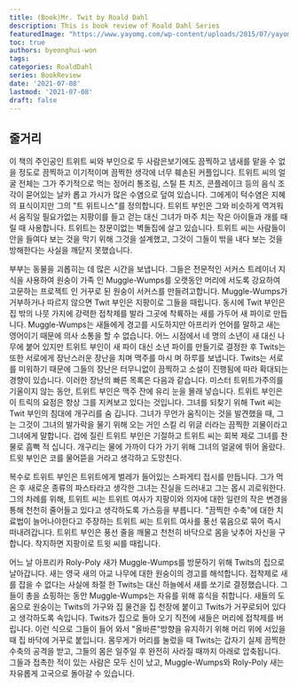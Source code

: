 ```yaml
---
title: (Book)Mr. Twit by Roald Dahl
description: This is book review of Roald Dahl Series
featuredImage: "https://www.yayomg.com/wp-content/uploads/2015/07/yayomg-twit-or-miss.png"
toc: true
authors: byeonghui-won
tags:
categories: RoaldDahl
series: BookReview
date: '2021-07-08'
lastmod: '2021-07-08'
draft: false
---
```



## 줄거리

이 책의 주인공인 트위트 씨와 부인으로 두 사람은보기에도 끔찍하고 냄새를 맡을 수 없을 정도로 끔찍하고 이기적이며 끔찍한 생각에 너무 훼손된 커플입니다. 트위트 씨의 얼굴 전체는 그가 주기적으로 먹는 정어리 통조림, 스틸 튼 치즈, 콘플레이크 등의 음식 조각이 묻어있는 날카 롭고 가시가 많은 수염으로 덮여 있습니다. 그에게이 턱수염은 지혜의 표식이지만 그의 "트 위트니스"를 정의합니다. 트위트 부인은 그와 비슷하게 역겨워서 움직일 필요가없는 지팡이를 들고 걷는 대신 그녀가 마주 치는 작은 아이들과 개를 때릴 때 사용합니다. 트위트는 창문이없는 벽돌집에 살고 있습니다. 트위트 씨는 사람들이 안을 들여다 보는 것을 막기 위해 그것을 설계했고, 그것이 그들이 밖을 내다 보는 것을 방해한다는 사실을 깨닫지 못했습니다.

부부는 동물을 괴롭히는 데 많은 시간을 보냅니다. 그들은 전문적인 서커스 트레이너 지식을 사용하여 원숭이 가족 인 Muggle-Wumps를 오랫동안 머리에 서도록 강요하여 고문하는 프로젝트 인 거꾸로 된 원숭이 서커스를 만들려고합니다. Muggle-Wumps가 거부하거나 따르지 않으면 Twit 부인은 지팡이로 그들을 때립니다. 동시에 Twit 부인은 집 밖의 나뭇 가지에 강력한 접착제를 발라 그곳에 착륙하는 새를 가두어 새 파이로 만듭니다. Muggle-Wumps는 새들에게 경고를 시도하지만 아프리카 언어를 말하고 새는 영어이기 때문에 의사 소통을 할 수 없습니다. 어느 시점에서 네 명의 소년이 새 대신 나무에 붙어 있지만 트위트 부인이 새 파이 대신 소년 파이를 만들기로 결정한 후
Twits는 또한 서로에게 장난스러운 장난을 치며 맥주를 마시 며 하루를 보냅니다. Twits는 서로를 미워하기 때문에 그들의 장난은 터무니없이 끔찍하고 소설이 진행됨에 따라 확대되는 경향이 있습니다. 이러한 장난의 빠른 목록은 다음과 같습니다. 미스터 트위트가주의를 기울이지 않는 동안, 트위트 부인은 맥주 잔에 유리 눈을 몰래 넣습니다. 트위트 부인은이 트릭의 요점은 항상 그를 지켜보고 있다는 것입니다. 그녀를 되찾기 위해 Twit 씨는 Twit 부인의 침대에 개구리를 숨 깁니다. 그녀가 무언가 움직이는 것을 발견했을 때, 그는 그것이 그녀의 발가락을 물기 위해 오는 거인 스킬 리 위글 러라는 끔찍한 괴물이라고 그녀에게 말합니다. 겁에 질린 트위트 부인은 기절하고 트위트 씨는 회복 제로 그녀를 찬물로 흠뻑 적 십니다. 개구리는 물에 가까이 다가 가기 위해 그녀의 얼굴에 뛰어 올랐다. 트윗 부인은 코를 물어뜯을 거라고 생각하고 도망친다.

복수로 트위트 부인은 트위트에게 벌레가 들어있는 스파게티 접시를 만듭니다. 그가 먹은 후 새로운 종류의 파스타라고 생각한 그녀는 진실을 드러내고 그는 몹시 괴로워한다. 그의 차례를 위해, 트위트 씨는 트위트 여사가 지팡이와 의자에 대한 일련의 작은 변경을 통해 천천히 줄어들고 있다고 생각하도록 가스등을 부릅니다. "끔찍한 수축"에 대한 치료법이 늘어나야한다고 주장하는 트위트 씨는 트위트 여사를 풍선 묶음으로 묶어 즉시 떠내려갑니다. 트위트 부인은 풍선 줄을 깨물고 천천히 바닥으로 몸을 낮추어 자신을 구합니다. 착지하면 지팡이로 트윗 씨를 때립니다.

어느 날 아프리카 Roly-Poly 새가 Muggle-Wumps를 방문하기 위해 Twits의 집으로 날아갑니다. 새는 영국 새의 아교 나무에 대한 원숭이의 경고를 해석합니다. 접착제로 새를 잡을 수 없다는 사실에 좌절 한 Twits는 대신 하늘에서 새를 쏘기로 결정했습니다. 그들이 총을 쇼핑하는 동안 Muggle-Wumps는 자유를 위해 휴식을 취합니다. 새들의 도움으로 원숭이는 Twits의 가구와 집 물건을 집 천장에 붙이고 Twits가 거꾸로되어 있다고 생각하도록 속입니다. Twits가 집으로 돌아 오기 직전에 새들은 머리에 접착제를 버립니다. 이런 식으로 그들이 들어 와서 "올바른"방향을 유지하기 위해 머리 위에 서있을 때 집 바닥에 거꾸로 붙입니다. 몸무게가 머리를 눌렀을 때 Twits는 갑자기 실제 끔찍한 수축의 공격을 받고, 그들의 몸은 일주일 후 완전히 사라질 때까지 아래로 압축됩니다. 그들과 접촉한 적이 있는 사람은 모두 신이 났고, Muggle-Wumps와 Roly-Poly 새는 자유롭게 고국으로 돌아갈 수 있습니다.
